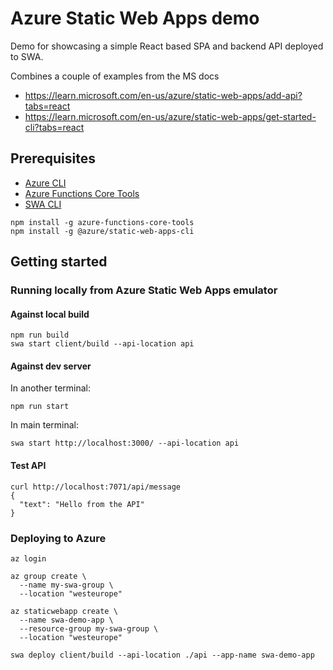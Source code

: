# Azure Static Web Apps demo

Demo for showcasing a simple React based SPA and backend API deployed to SWA.

Combines a couple of examples from the MS docs

- https://learn.microsoft.com/en-us/azure/static-web-apps/add-api?tabs=react
- https://learn.microsoft.com/en-us/azure/static-web-apps/get-started-cli?tabs=react

## Prerequisites

- [Azure CLI](https://learn.microsoft.com/en-us/cli/azure/install-azure-cli)
- [Azure Functions Core Tools](https://learn.microsoft.com/en-us/azure/azure-functions/functions-run-local)
- [SWA CLI](https://azure.github.io/static-web-apps-cli/docs/use/install)

```
npm install -g azure-functions-core-tools
npm install -g @azure/static-web-apps-cli
```

## Getting started

### Running locally from Azure Static Web Apps emulator

#### Against local build

```
npm run build
swa start client/build --api-location api
```

#### Against dev server

In another terminal:

```
npm run start
```

In main terminal:

```
swa start http://localhost:3000/ --api-location api
```

#### Test API

```
curl http://localhost:7071/api/message
{
  "text": "Hello from the API"
}
```

### Deploying to Azure

```
az login

az group create \
  --name my-swa-group \
  --location "westeurope"

az staticwebapp create \
  --name swa-demo-app \
  --resource-group my-swa-group \
  --location "westeurope"

swa deploy client/build --api-location ./api --app-name swa-demo-app
```
